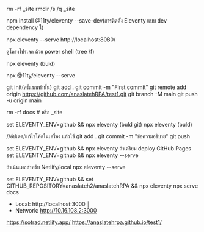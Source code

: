 rm -rf _site
rmdir /s /q _site


npm install @11ty/eleventy --save-dev(การติดตั้ง Eleventy แบบ dev dependency ใ)

npx eleventy --serve
http://localhost:8080/


ดูโครงโปรเจค ด้วย power shell (tree /f)


npx eleventy (buld)

npx @11ty/eleventy --serve



git init(ครั้แรกเท่านั้น)
git add .
git commit -m "First commit"
git remote add origin https://github.com/anaslatehRPA/test1.git
git branch -M main
git push -u origin main


rm -rf docs     # หรือ _site

set ELEVENTY_ENV=github && npx eleventy  (buld git)
npx eleventy  (buld)


//อัปเดต/แก้ไขโค้ดในเครื่อง แล้วใช้
git add .
git commit -m "ข้อความอธิบาย"
git push

set ELEVENTY_ENV=github && npx eleventy
ถ้าเตรียม deploy GitHub Pages
set ELEVENTY_ENV=github && npx eleventy --serve

ถ้าเน้นเทสสำหรับ Netlify/local
npx eleventy --serve

set ELEVENTY_ENV=github && set GITHUB_REPOSITORY=anaslateh2/anaslatehRPA && npx eleventy
npx serve docs
   - Local:    http://localhost:3000     │
   - Network:  http://10.16.108.2:3000 

https://sotrad.netlify.app/
https://anaslatehrpa.github.io/test1/